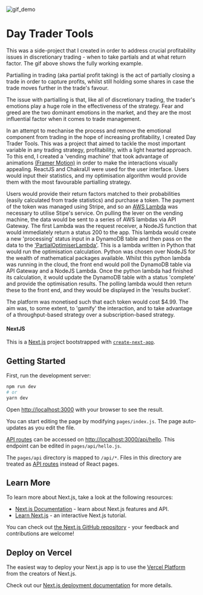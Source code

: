![gif_demo](https://user-images.githubusercontent.com/20524533/141077610-06f8e38c-2973-42b9-99a7-219977a22c28.gif)

# Day Trader Tools

This was a side-project that I created in order to address crucial profitability issues in discretionary trading - when to take partials and at what return factor. The gif above shows the fully working example.

Partialling in trading (aka partial profit taking) is the act of partially closing a trade in order to capture profits, whilst still holding some shares in case the trade moves further in the trade's favour. 

The issue with partialling is that, like all of discretionary trading, the trader's emotions play a huge role in the effectiveness of the strategy. Fear and greed are the two dominant emotions in the market, and they are the most influential factor when it comes to trade management.

In an attempt to mechanise the process and remove the emotional component from trading in the hope of increasing profitability, I created Day Trader Tools. This was a project that aimed to tackle the most important variable in any trading strategy, profitability, with a light hearted approach. To this end, I created a 'vending machine' that took advantage of animations [(Framer Motion)](https://www.framer.com/motion/) in order to make the interactions visually appealing. ReactJS and ChakraUI were used for the user interface. Users would input their statistics, and my optimisation algorithm would provide them with the most favourable partialling strategy.

Users would provide their return factors matched to their probabilities (easily calculated from trade statistics) and purchase a token. The payment of the token was managed using Stripe, and so an [AWS Lambda](https://github.com/ph0ph0/DayTraderTools/tree/master/lambdas/StripePaymentLambda) was necessary to utilise Stipe's service. On pulling the lever on the vending machine, the data would be sent to a series of AWS lambdas via API Gateway. The first Lambda was the request receiver, a NodeJS function that would immediately return a status 200 to the app. This lambda would create a new 'processing' status input in a DynamoDB table and then pass on the data to the ['PartialOptimiserLambda'](https://github.com/ph0ph0/DayTraderTools/tree/master/lambdas/PartialOptimiserLambda). This is a lambda written in Python that would run the optimisation calculation. Python was chosen over NodeJS for the wealth of mathematical packages available. Whilst this python lambda was running in the cloud, the front end would poll the DynamoDB table via API Gateway and a NodeJS Lambda. Once the python lambda had finished its calculation, it would update the DynamoDB table with a status 'complete' and provide the optimisation results. The polling lambda would then return these to the front end, and they would be displayed in the 'results bucket'.

The platform was monetised such that each token would cost $4.99. The aim was, to some extent, to 'gamify' the interaction, and to take advantage of a throughput-based strategy over a subscription-based strategy.

#### NextJS

This is a [Next.js](https://nextjs.org/) project bootstrapped with [`create-next-app`](https://github.com/vercel/next.js/tree/canary/packages/create-next-app).

## Getting Started

First, run the development server:

```bash
npm run dev
# or
yarn dev
```

Open [http://localhost:3000](http://localhost:3000) with your browser to see the result.

You can start editing the page by modifying `pages/index.js`. The page auto-updates as you edit the file.

[API routes](https://nextjs.org/docs/api-routes/introduction) can be accessed on [http://localhost:3000/api/hello](http://localhost:3000/api/hello). This endpoint can be edited in `pages/api/hello.js`.

The `pages/api` directory is mapped to `/api/*`. Files in this directory are treated as [API routes](https://nextjs.org/docs/api-routes/introduction) instead of React pages.

## Learn More

To learn more about Next.js, take a look at the following resources:

- [Next.js Documentation](https://nextjs.org/docs) - learn about Next.js features and API.
- [Learn Next.js](https://nextjs.org/learn) - an interactive Next.js tutorial.

You can check out [the Next.js GitHub repository](https://github.com/vercel/next.js/) - your feedback and contributions are welcome!

## Deploy on Vercel

The easiest way to deploy your Next.js app is to use the [Vercel Platform](https://vercel.com/new?utm_medium=default-template&filter=next.js&utm_source=create-next-app&utm_campaign=create-next-app-readme) from the creators of Next.js.

Check out our [Next.js deployment documentation](https://nextjs.org/docs/deployment) for more details.
